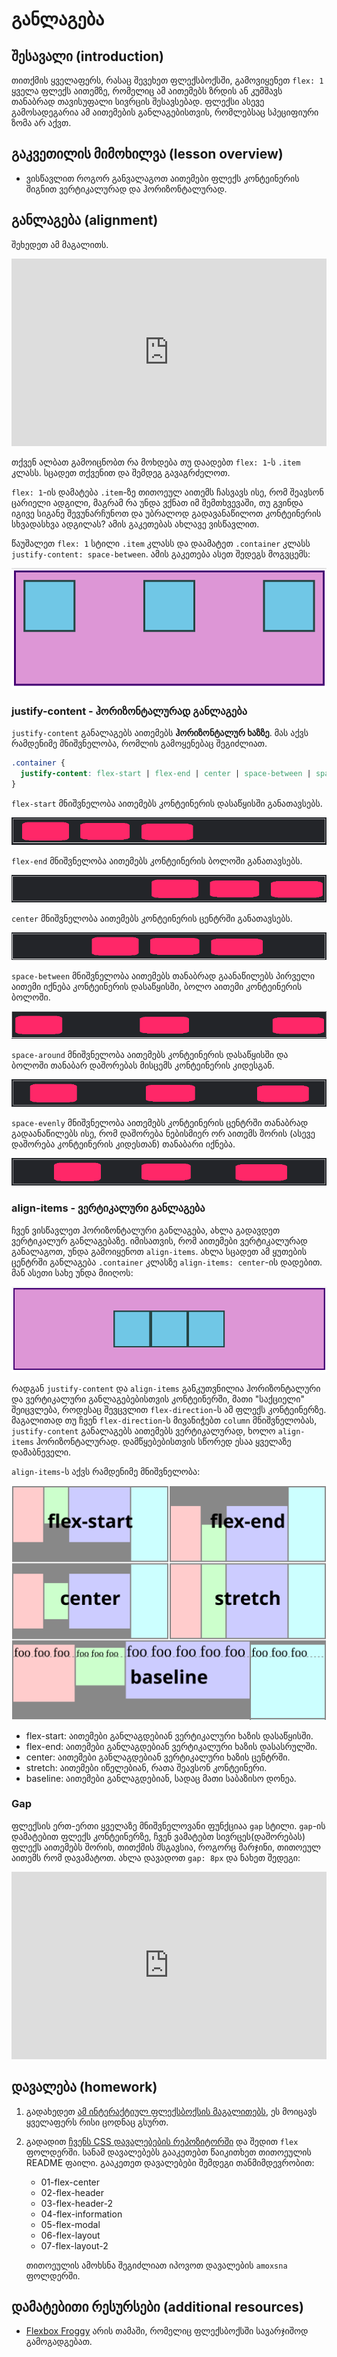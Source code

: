 # განლაგება

## შესავალი (introduction)

თითქმის ყველაფერს, რასაც შევეხეთ ფლექსბოქსში, გამოვიყენეთ `flex: 1` ყველა ფლექს აითემზე, რომელიც ამ აითემებს ზრდის ან კუმშავს თანაბრად თავისუფალი სივრცის შესავსებად. ფლექსი ასევე გამოსადეგარია ამ აითემების განლაგებისთვის, რომლებსაც სპეციფიური ზომა არ აქვთ.

## გაკვეთილის მიმოხილვა (lesson overview)

- ვისწავლით როგორ განვალაგოთ აითემები ფლექს კონტეინერის შიგნით ვერტიკალურად და ჰორიზონტალურად.

## განლაგება (alignment)

შეხედეთ ამ მაგალითს.

<iframe height="300" style="width: 100%;" scrolling="no" title="flex-alignment example" src="https://codepen.io/xazy/embed/yLwMEOg?default-tab=html%2Cresult&theme-id=dark" frameborder="no" loading="lazy" allowtransparency="true" allowfullscreen="true">
  See the Pen <a href="https://codepen.io/xazy/pen/yLwMEOg">
  flex-alignment example</a> by XazyProject (<a href="https://codepen.io/xazy">@xazy</a>)
  on <a href="https://codepen.io">CodePen</a>.
</iframe>

თქვენ ალბათ გამოიცნობთ რა მოხდება თუ დაადებთ `flex: 1`-ს `.item` კლასს. სცადეთ თქვენით და შემდეგ გავაგრძელოთ.

`flex: 1`-ის დამატება `.item`-ზე თითოეულ აითემს ჩასვავს ისე, რომ შეავსონ ცარიელი ადგილი, მაგრამ რა უნდა ვქნათ იმ შემთხვევაში, თუ გვინდა იგივე სიგანე შევუნარჩუნოთ და უბრალოდ გადავანაწილოთ კონტეინერის სხვადასხვა ადგილას? ამის გაკეთებას ახლავე ვისწავლით.

წაუშალეთ `flex: 1` სტილი `.item` კლასს და დაამატეთ `.container` კლასს `justify-content: space-between`. ამის გაკეთება ასეთ შედეგს მოგვცემს:

![space-between](https://raw.githubusercontent.com/XazyProject/masala/main/fundamentalebi/5_flexbox/flexbox_ganlageba-imgs/01.png)

### justify-content - ჰორიზონტალურად განლაგება

`justify-content` განალაგებს აითემებს **ჰორიზონტალურ ხაზზე**. მას აქვს რამდენიმე მნიშვნელობა, რომლის გამოყენებაც შეგიძლიათ.

```css
.container {
  justify-content: flex-start | flex-end | center | space-between | space-around | space-evenly 
}
```

`flex-start` მნიშვნელობა აითემებს კონტეინერის დასაწყისში განათავსებს.

![flex-start](https://raw.githubusercontent.com/XazyProject/masala/main/fundamentalebi/5_flexbox/flexbox_ganlageba-imgs/02.png)

`flex-end` მნიშვნელობა აითემებს კონტეინერის ბოლოში განათავსებს.

![flex-end](https://raw.githubusercontent.com/XazyProject/masala/main/fundamentalebi/5_flexbox/flexbox_ganlageba-imgs/03.png)

`center` მნიშვნელობა აითემებს კონტეინერის ცენტრში განათავსებს.

![center](https://raw.githubusercontent.com/XazyProject/masala/main/fundamentalebi/5_flexbox/flexbox_ganlageba-imgs/04.png)

`space-between` მნიშვნელობა აითემებს თანაბრად გაანაწილებს პირველი აითემი იქნება კონტეინერის დასაწყისში, ბოლო აითემი კონტეინერის ბოლოში.

![space-between](https://raw.githubusercontent.com/XazyProject/masala/main/fundamentalebi/5_flexbox/flexbox_ganlageba-imgs/05.png)

`space-around` მნიშვნელობა აითემებს კონტეინერის დასაწყისში და ბოლოში თანაბარ დაშორებას მისცემს კონტეინერის კიდესგან.

![space-around](https://raw.githubusercontent.com/XazyProject/masala/main/fundamentalebi/5_flexbox/flexbox_ganlageba-imgs/06.png)

`space-evenly` მნიშვნელობა აითემებს კონტეინერის ცენტრში თანაბრად გადაანაწილებს ისე, რომ დაშორება ნებისმიერ ორ აითემს შორის (ასევე დაშორება კონტეინერის კიდესთან) თანაბარი იქნება.

![space-evenly](https://raw.githubusercontent.com/XazyProject/masala/main/fundamentalebi/5_flexbox/flexbox_ganlageba-imgs/07.png)

### align-items - ვერტიკალური განლაგება

ჩვენ ვისწავლეთ ჰორიზონტალური განლაგება, ახლა გადავდეთ ვერტიკალურ განლაგებაზე. იმისათვის, რომ აითემები ვერტიკალურად განალაგოთ, უნდა გამოიყენოთ `align-items`. ახლა სცადეთ ამ ყუთების ცენტრში განლაგება `.container` კლასზე `align-items: center`-ის დადებით. მან ასეთი სახე უნდა მიიღოს:

![align-items](https://raw.githubusercontent.com/XazyProject/masala/main/fundamentalebi/5_flexbox/flexbox_ganlageba-imgs/08.png)

რადგან `justify-content` და `align-items` განკუთვნილია ჰორიზონტალური და ვერტიკალური განლაგებებისთვის კონტეინერში, მათი "საქციელი" შეიცვლება, როდესაც შევცვლით `flex-direction`-ს ამ ფლექს კონტეინერზე. მაგალითად თუ ჩვენ `flex-direction`-ს მივანიჭებთ `column` მნიშვნელობას, `justify-content` განალაგებს აითემებს ვერტიკალურად, ხოლო `align-items` ჰორიზონტალურად. დამწყებებისთვის სწორედ ესაა ყველაზე დამაბნეველი.

`align-items`-ს აქვს რამდენიმე მნიშვნელობა:

![align-items](https://raw.githubusercontent.com/XazyProject/masala/4cdb39094dbc785fb927fb2187384e22026c3a94/fundamentalebi/5_flexbox/flexbox_ganlageba-imgs/09.svg)

- flex-start: აითემები განლაგდებიან ვერტიკალური ხაზის დასაწყისში.
- flex-end:  აითემები განლაგდებიან ვერტიკალური ხაზის დასასრულში.
- center:  აითემები განლაგდებიან ვერტიკალური ხაზის ცენტრში.
- stretch: აითემები იწელებიან, რათა შეავსონ კონტეინერი.
- baseline: აითემები განლაგდებიან, სადაც მათი საბაზისო დონეა.

### Gap

ფლექსის ერთ-ერთი ყველაზე მნიშვნელოვანი ფუნქციაა `gap` სტილი. `gap`-ის დამატებით ფლექს კონტეინერზე, ჩვენ ვამატებთ სივრცეს(დაშორებას) ფლექს აითემებს შორის, თითქმის მსგავსია, როგორც მარჯინი, თითოეულ აითემს რომ დავამატოთ. ახლა დავადოთ `gap: 8px` და ნახეთ შედეგი:

<iframe height="300" style="width: 100%;" scrolling="no" title="flex-alignment example 2" src="https://codepen.io/xazy/embed/XWGMBEL?default-tab=html%2Cresult&theme-id=dark" frameborder="no" loading="lazy" allowtransparency="true" allowfullscreen="true">
  See the Pen <a href="https://codepen.io/xazy/pen/XWGMBEL">
  flex-alignment example 2</a> by XazyProject (<a href="https://codepen.io/xazy">@xazy</a>)
  on <a href="https://codepen.io">CodePen</a>.
</iframe>



## დავალება (homework)

<div className="homework">

1. გადახედეთ [ამ ინტერაქტიულ ფლექსბოქსის მაგალითებს](https://www.joshwcomeau.com/css/interactive-guide-to-flexbox/), ეს მოიცავს ყველაფერს რისი ცოდნაც გსურთ.

2. გადადით [ჩვენს CSS დავალებების რეპოზიტორში](https://github.com/XazyProject/css-davalebebi) და შედით `flex` ფოლდერში. სანამ დავალებებს გააკეთებთ წაიკითხეთ თითოეულის README ფაილი. გააკეთეთ დავალებები შემდეგი თანმიმდევრობით:
    - 01-flex-center
    - 02-flex-header
    - 03-flex-header-2
    - 04-flex-information
    - 05-flex-modal
    - 06-flex-layout
    - 07-flex-layout-2

    თითოეულის ამოხსნა შეგიძლიათ იპოვოთ დავალების `amoxsna` ფოლდერში.

</div>

## დამატებითი რესურსები (additional resources)

- [Flexbox Froggy](https://flexboxfroggy.com/) არის თამაში, რომელიც ფლექსბოქსში სავარჯიშოდ გამოგადგებათ.

